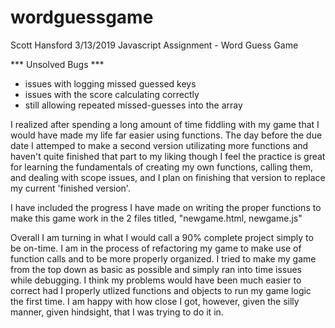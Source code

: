 # wordguessgame

Scott Hansford
3/13/2019
Javascript Assignment - Word Guess Game


*** Unsolved Bugs *** 
- issues with logging missed guessed keys
- issues with the score calculating correctly
- still allowing repeated missed-guesses into the array

 I realized after spending a long amount of time fiddling with my game that I would have made my life far easier using functions. The day before the due date I attemped to make a second version utilizating more functions and haven't quite finished that part to my liking though I feel the practice is great for learning the fundamentals of creating my own functions, calling them, and dealing with scope issues, and I plan on finishing that version to replace my current 'finished version'. 
 
 I have included the progress I have made on writing the proper functions to make this game work in the 2 files titled, "newgame.html, newgame.js"

Overall I am turning in what I would call a 90% complete project simply to be on-time. I am in the process of refactoring my game to make use of function calls and to be more properly organized. I tried to make my game from the top down as basic as possible and simply ran into time issues while debugging. I think my problems would have been much easier to correct had I properly utlized functions and objects to run my game logic the first time. I am happy with how close I got, however, given the silly manner, given hindsight, that I was trying to do it in. 